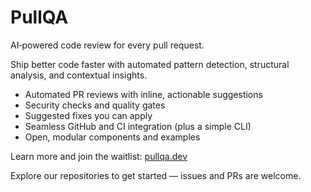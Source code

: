 # PullQA

AI‑powered code review for every pull request.

Ship better code faster with automated pattern detection, structural analysis, and contextual insights.

- Automated PR reviews with inline, actionable suggestions
- Security checks and quality gates
- Suggested fixes you can apply
- Seamless GitHub and CI integration (plus a simple CLI)
- Open, modular components and examples

Learn more and join the waitlist: [pullqa.dev](https://www.pullqa.dev/)

Explore our repositories to get started — issues and PRs are welcome.